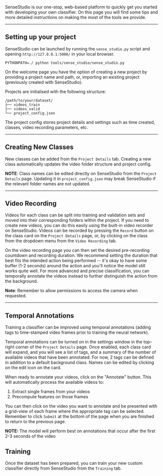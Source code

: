SenseStudio is our one-stop, web-based platform to quickly get you started with
developing your own classifier. On this page you will find some tips and more 
detailed instructions on making the most of the tools we provide.

---

## Setting up your project

SenseStudio can be launched by running the `sense_studio.py` script and opening `http://127.0.0.1:5000/`
in your local browser.

```commandline
PYTHONPATH=./ python tools/sense_studio/sense_studio.py
```

On the welcome page you have the option of creating a new project by providing a project name and 
path, or, importing an existing project (previously created with SenseStudio).

Projects are initialised with the following structure:
```
/path/to/your/dataset/
├── videos_train
├── videos_valid
└── project_config.json
```

The project config stores project details and settings such as time created, classes, video
recording parameters, etc.

---

## Creating New Classes

New classes can be added from the `Project Details` tab. Creating a
new class automatically updates the video folder structure and project config. 

**NOTE**: Class names can be edited directly on SenseStudio from the `Project Details` page. 
Updating it in `project_config.json` may break SenseStudio if the relevant folder names are not
updated.

---

## Video Recording

Videos for each class can be split into training and validation sets and moved into their 
corresponding folders within the project. If you need to create new videos, you can do this
easily using the built-in video recorder on SenseStudio. Videos can be recorded by pressing the `Record`
button on the class card on the `Project Details` page, or, by clicking on the class from the dropdown
menu from the `Video Recording` tab. 

On the video recording page you can then set the desired pre-recording countdown and recording duration. 
We recommend setting the duration that best fits the intended action being performed -- it's okay to have 
some buffer (1-2 seconds) around the action and you'll notice the model still works quite well. For more 
advanced and precise classification, you can temporally annotate the videos instead to further distinguish 
the action from the background.

**Note**: Remember to allow permissions to access the camera when requested.

---

## Temporal Annotations

Training a classifier can be improved using temporal annotations (adding tags to time-stamped 
video frames prior to training the neural network).

Temporal annotations can be turned on in the settings window in the top-right corner
of the `Project Details` page. Once enabled, each class card will expand, and you will see a list of
tags, and a summary of the number of available videos that have been annotated. For now, 2 tags 
can be defined in addition to a default background class. Names can be edited by clicking on the edit icon 
on the card. 

When ready to annotate your videos, click on the "Annotate" button. This will automatically process
the available videos to:
1. Extract single frames from your videos 
2. Precompute features on those frames

You can then click on the video you want to annotate and be presented with a grid-view of each 
frame where the appropriate tag can be selected. Remember to click `Submit` at the bottom of the 
page when you are finished to return to the previous page.

**NOTE:** The model will perform best on annotations that occur after the first 2-3 seconds of the video

## Training

Once the dataset has been prepared, you can train your new custom classifier directly from SenseStudio
from the `Training` tab. 

